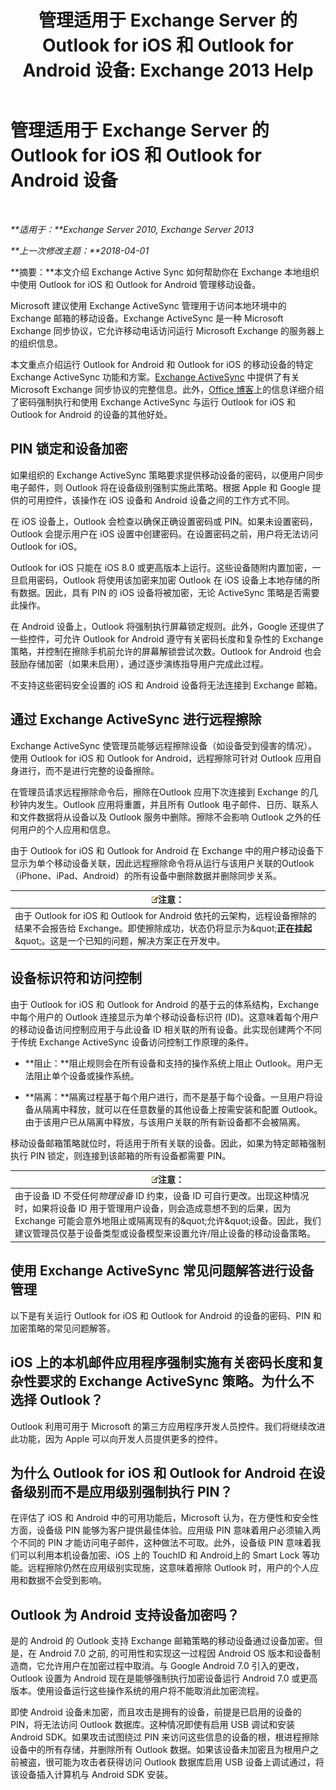 ﻿---
title: '管理适用于 Exchange Server 的 Outlook for iOS 和 Outlook for Android 设备: Exchange 2013 Help'
TOCTitle: 管理适用于 Exchange Server 的 Outlook for iOS 和 Outlook for Android 设备
ms:assetid: 16ce7d24-be74-4466-b126-828a67f69b6e
ms:mtpsurl: https://technet.microsoft.com/zh-cn/library/Mt465748(v=EXCHG.150)
ms:contentKeyID: 70086926
ms.date: 05/21/2018
mtps_version: v=EXCHG.150
ms.translationtype: MT
---

# 管理适用于 Exchange Server 的 Outlook for iOS 和 Outlook for Android 设备

 

_**适用于：**Exchange Server 2010, Exchange Server 2013_

_**上一次修改主题：**2018-04-01_

**摘要：**本文介绍 Exchange Active Sync 如何帮助你在 Exchange 本地组织中使用 Outlook for iOS 和 Outlook for Android 管理移动设备。

Microsoft 建议使用 Exchange ActiveSync 管理用于访问本地环境中的 Exchange 邮箱的移动设备。Exchange ActiveSync 是一种 Microsoft Exchange 同步协议，它允许移动电话访问运行 Microsoft Exchange 的服务器上的组织信息。

本文重点介绍运行 Outlook for Android 和 Outlook for iOS 的移动设备的特定 Exchange ActiveSync 功能和方案。[Exchange ActiveSync](exchange-activesync-exchange-2013-help.md) 中提供了有关 Microsoft Exchange 同步协议的完整信息。此外，[Office 博客](https://go.microsoft.com/fwlink/p/?linkid=62392)上的信息详细介绍了密码强制执行和使用 Exchange ActiveSync 与运行 Outlook for iOS 和 Outlook for Android 的设备的其他好处。

## PIN 锁定和设备加密

如果组织的 Exchange ActiveSync 策略要求提供移动设备的密码，以便用户同步电子邮件，则 Outlook 将在设备级别强制实施此策略。根据 Apple 和 Google 提供的可用控件，该操作在 iOS 设备和 Android 设备之间的工作方式不同。

在 iOS 设备上，Outlook 会检查以确保正确设置密码或 PIN。如果未设置密码，Outlook 会提示用户在 iOS 设置中创建密码。在设置密码之前，用户将无法访问 Outlook for iOS。

Outlook for iOS 只能在 iOS 8.0 或更高版本上运行。这些设备随附内置加密，一旦启用密码，Outlook 将使用该加密来加密 Outlook 在 iOS 设备上本地存储的所有数据。因此，具有 PIN 的 iOS 设备将被加密，无论 ActiveSync 策略是否需要此操作。

在 Android 设备上，Outlook 将强制执行屏幕锁定规则。此外，Google 还提供了一些控件，可允许 Outlook for Android 遵守有关密码长度和复杂性的 Exchange 策略，并控制在擦除手机前允许的屏幕解锁尝试次数。Outlook for Android 也会鼓励存储加密（如果未启用），通过逐步演练指导用户完成此过程。

不支持这些密码安全设置的 iOS 和 Android 设备将无法连接到 Exchange 邮箱。

## 通过 Exchange ActiveSync 进行远程擦除

Exchange ActiveSync 使管理员能够远程擦除设备（如设备受到侵害的情况）。使用 Outlook for iOS 和 Outlook for Android，远程擦除可针对 Outlook 应用自身进行，而不是进行完整的设备擦除。

在管理员请求远程擦除命令后，擦除在Outlook 应用下次连接到 Exchange 的几秒钟内发生。Outlook 应用将重置，并且所有 Outlook 电子邮件、日历、联系人和文件数据将从设备以及 Outlook 服务中删除。擦除不会影响 Outlook 之外的任何用户的个人应用和信息。

由于 Outlook for iOS 和 Outlook for Android 在 Exchange 中的用户移动设备下显示为单个移动设备关联，因此远程擦除命令将从运行与该用户关联的Outlook（iPhone、iPad、Android）的所有设备中删除数据并删除同步关系。

<table>
<thead>
<tr class="header">
<th><img src="images/Bb124558.note(EXCHG.150).gif" title="注意" alt="注意" />注意：</th>
</tr>
</thead>
<tbody>
<tr class="odd">
<td>由于 Outlook for iOS 和 Outlook for Android 依托的云架构，远程设备擦除的结果不会报告给 Exchange。即使擦除成功，状态仍将显示为&amp;quot;<strong>正在挂起</strong>&amp;quot;。这是一个已知的问题，解决方案正在开发中。</td>
</tr>
</tbody>
</table>


## 设备标识符和访问控制

由于 Outlook for iOS 和 Outlook for Android 的基于云的体系结构，Exchange 中每个用户的 Outlook 连接显示为单个移动设备标识符 (ID)。这意味着每个用户的移动设备访问控制应用于与此设备 ID 相关联的所有设备。此实现创建两个不同于传统 Exchange ActiveSync 设备访问控制工作原理的条件。

  - **阻止：**阻止规则会在所有设备和支持的操作系统上阻止 Outlook。用户无法阻止单个设备或操作系统。

  - **隔离：**隔离过程基于每个用户进行，而不是基于每个设备。一旦用户将设备从隔离中释放，就可以在任意数量的其他设备上按需安装和配置 Outlook。由于该用户已从隔离中释放，与该用户关联的所有新设备都不会被隔离。

移动设备邮箱策略就位时，将适用于所有关联的设备。因此，如果为特定邮箱强制执行 PIN 锁定，则连接到该邮箱的所有设备都需要 PIN。

<table>
<thead>
<tr class="header">
<th><img src="images/Bb124558.note(EXCHG.150).gif" title="注意" alt="注意" />注意：</th>
</tr>
</thead>
<tbody>
<tr class="odd">
<td>由于设备 ID 不受任何<em>物理设备</em> ID 约束，设备 ID 可自行更改。出现这种情况时，如果将设备 ID 用于管理用户设备，则会造成意想不到的后果，因为 Exchange 可能会意外地阻止或隔离现有的&amp;quot;允许&amp;quot;设备。因此，我们建议管理员仅基于设备类型或设备模型来设置允许/阻止设备的移动设备策略。</td>
</tr>
</tbody>
</table>


## 使用 Exchange ActiveSync 常见问题解答进行设备管理

以下是有关运行 Outlook for iOS 和 Outlook for Android 的设备的密码、PIN 和加密策略的常见问题解答。

## iOS 上的本机邮件应用程序强制实施有关密码长度和复杂性要求的 Exchange ActiveSync 策略。为什么不选择 Outlook？

Outlook 利用可用于 Microsoft 的第三方应用程序开发人员控件。我们将继续改进此功能，因为 Apple 可以向开发人员提供更多的控件。

## 为什么 Outlook for iOS 和 Outlook for Android 在设备级别而不是应用级别强制执行 PIN？

在评估了 iOS 和 Android 中的可用功能后，Microsoft 认为，在方便性和安全性方面，设备级 PIN 能够为客户提供最佳体验。应用级 PIN 意味着用户必须输入两个不同的 PIN 才能访问电子邮件，这种做法不可取。此外，设备级 PIN 意味着我们可以利用本机设备加密、iOS 上的 TouchID 和 Android上的 Smart Lock 等功能。远程擦除仍然在应用级别实现施，这意味着擦除 Outlook 时，用户的个人应用和数据不会受到影响。

## Outlook 为 Android 支持设备加密吗？

是的 Android 的 Outlook 支持 Exchange 邮箱策略的移动设备通过设备加密。但是，在 Android 7.0 之前, 的可用性和实现这一过程因 Android OS 版本和设备制造商，它允许用户在加密过程中取消。与 Google Android 7.0 引入的更改，Outlook 设置为 Android 现在是能够强制执行加密设备运行 Android 7.0 或更高版本。使用设备运行这些操作系统的用户将不能取消此加密流程。

即使 Android 设备未加密，而且攻击是拥有的设备，前提是已启用的设备的 PIN，将无法访问 Outlook 数据库。这种情况即使有启用 USB 调试和安装 Android SDK。如果攻击试图绕过 PIN 来访问这些信息的设备的根，根进程擦除设备中的所有存储，并删除所有 Outlook 数据。如果该设备未加密且为根用户之前被盗，很可能为攻击者获得访问 Outlook 数据库启用 USB 设备上调试通过，将该设备插入计算机与 Android SDK 安装。

